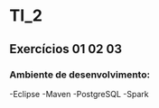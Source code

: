 # TI_2
## Exercícios 01 02 03
### Ambiente de desenvolvimento: 
-Eclipse 
-Maven 
-PostgreSQL 
-Spark 
